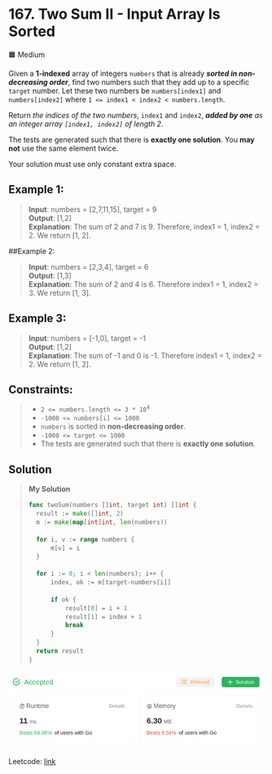 # 167. Two Sum II - Input Array Is Sorted
🟧 Medium

Given a **1-indexed** array of integers `numbers` that is already ***sorted in non-decreasing order***, find two numbers such that they add up to a specific `target` number. Let these two numbers be `numbers[index1]` and `numbers[index2]` where `1 <= index1 < index2 < numbers.length`.

Return *the indices of the two numbers*, `index1` and `index2`, ***added by one** as an integer array `[index1, index2]` of length 2*.

The tests are generated such that there is **exactly one solution**. You **may not** use the same element twice.

Your solution must use only constant extra space.

## Example 1:
> **Input**: numbers = [2,7,11,15], target = 9 \
> **Output**: [1,2] \
> **Explanation**: The sum of 2 and 7 is 9. Therefore, index1 = 1, index2 = 2. We return [1, 2].

##Example 2:
> **Input**: numbers = [2,3,4], target = 6 \
> **Output**: [1,3] \
> **Explanation**: The sum of 2 and 4 is 6. Therefore index1 = 1, index2 = 3. We return [1, 3].

## Example 3:
> **Input**: numbers = [-1,0], target = -1 \
> **Output**: [1,2] \
> **Explanation**: The sum of -1 and 0 is -1. Therefore index1 = 1, index2 = 2. We return [1, 2].

## Constraints:

> * <code>2 <= numbers.length <= 3 * 10<sup>4</sup></code> 
> * `-1000 <= numbers[i] <= 1000`
> * `numbers` is sorted in **non-decreasing order**.
> * `-1000 <= target <= 1000`
> * The tests are generated such that there is **exactly one solution**.

## Solution
> **My Solution**
> ```go
> func twoSum(numbers []int, target int) []int {
> 	result := make([]int, 2)
> 	m := make(map[int]int, len(numbers))
> 
> 	for i, v := range numbers {
> 		m[v] = i
> 	}
> 
> 	for i := 0; i < len(numbers); i++ {
> 		index, ok := m[target-numbers[i]]
> 
> 		if ok {
> 			result[0] = i + 1
> 			result[1] = index + 1
> 			break
> 		}
> 	}
> 	return result
> }
> ```

![result](167.png)

Leetcode: [link](https://leetcode.com/problems/two-sum-ii-input-array-is-sorted/description/)